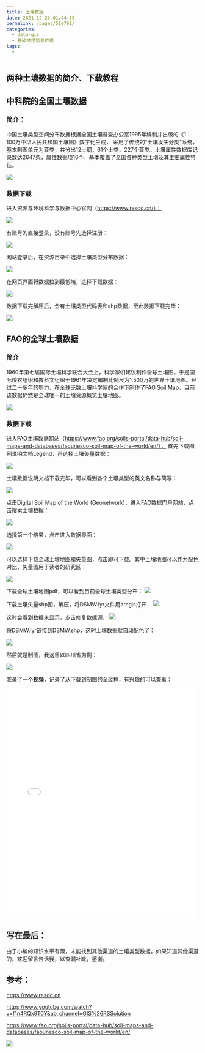 ```yaml
---
title: 土壤数据
date: 2021-12-23 01:44:38
permalink: /pages/51e761/
categories:
  - data-gis
  - 基础地理信息数据
tags:
  - 
---
```



## 两种土壤数据的简介、下载教程

## 中科院的全国土壤数据

### 简介：

中国土壤类型空间分布数据根据全国土壤普查办公室1995年编制并出版的《1：100万中华人民共和国土壤图》数字化生成， 采用了传统的“土壤发生分类”系统，基本制图单元为亚类，共分出12土纲，61个土类，227个亚类。土壤属性数据库记录数达2647条，属性数据项16个，基本覆盖了全国各种类型土壤及其主要属性特征。

![](http://pics.landcover100.com/pics//image/20211222222219.png)

### **数据下载**

进入资源与环境科学与数据中心官网（https://www.resdc.cn/）：

![](http://pics.landcover100.com/pics//image/20211222221821.png)

有账号的直接登录，没有账号先选择注册：

![](http://pics.landcover100.com/pics//image/20211222221913.png)

网站登录后，在资源目录中选择土壤类型分布数据：

![](http://pics.landcover100.com/pics//image/20211222222002.png)

在网页界面将数据拉到最低端，选择下载数据：

![](http://pics.landcover100.com/pics//image/20211222222313.png)

数据下载完解压后，会有土壤类型代码表和shp数据，至此数据下载完毕：

![](http://pics.landcover100.com/pics//image/20211222222418.png)

## FAO的全球土壤数据

### 简介

1960年第七届国际土壤科学联合大会上，科学家们建议制作全球土壤图。于是国际粮农组织和教科文组织于1961年决定编制比例尺为1:500万的世界土壤地图。经过二十多年的努力，在全球无数土壤科学家的合作下制作了FAO Soil Map，目前该数据仍然是全球唯一的土壤资源概览土壤地图。

![](http://pics.landcover100.com/pics//image/20211222221627.png)

### 数据下载

进入FAO土壤数据网站（https://www.fao.org/soils-portal/data-hub/soil-maps-and-databases/faounesco-soil-map-of-the-world/en/），
首先下载图例说明文档Legend，再选择土壤矢量数据：

![](http://pics.landcover100.com/pics//image/20211222210519.png)

土壤数据说明文档下载完毕，可以看到各个土壤类型的英文名称与简写：

![](http://pics.landcover100.com/pics//image/20211222212502.png)

点击Digital Soil Map of the World (Geonetwork)，进入FAO数据门户网站，点击搜索土壤数据：

![](http://pics.landcover100.com/pics//image/20211222214551.png)

选择第一个结果，点击进入数据界面：

![](http://pics.landcover100.com/pics//image/20211222214859.png)

可以选择下载全球土壤地图和矢量图，点击即可下载。其中土壤地图可以作为配色对比，矢量图用于读者的研究区：

![](http://pics.landcover100.com/pics//image/20211222215030.png)

下载全球土壤地图pdf，可以看到目前全球土壤类型分布：
![](http://pics.landcover100.com/pics//image/20211222215328.png)

下载土壤矢量shp图，解压，将DSMW.lyr文件用arcgis打开：
![](http://pics.landcover100.com/pics//image/20211222215826.png)

这时会看到数据未显示，点击修复数据源，
![](http://pics.landcover100.com/pics//image/20211222220043.png)

将DSMW.lyr链接到DSMW.shp，这时土壤数据就自动配色了：

![](http://pics.landcover100.com/pics//image/20211222215718.png)

然后就是制图，我这里以四川省为例：

![](http://pics.landcover100.com/pics//image/20211222220307.png)

我录了一个**视频**，记录了从下载到制图的全过程，有兴趣的可以查看：
<iframe height=600 width=98% src="//player.bilibili.com/player.html?aid=337611956&bvid=BV13R4y1s7JB&cid=466546737&page=1" scrolling="no" border="0" frameborder="no" framespacing="0" allowfullscreen="true"> </iframe>  

## 写在最后：

由于小编的知识水平有限，未能找到其他渠道的土壤类型数据。如果知道其他渠道的，欢迎留言告诉我，以查漏补缺，感谢。

## 参考：

https://www.resdc.cn

https://www.youtube.com/watch?v=f1n4RQx9T0Y&ab_channel=GIS%26RSSolution

https://www.fao.org/soils-portal/data-hub/soil-maps-and-databases/faounesco-soil-map-of-the-world/en/

![](http://pics.landcover100.com/pics//image/20211128044430.png)
